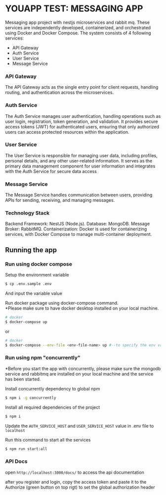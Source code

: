 # YOUAPP TEST: MESSAGING APP

Messaging app project with nestjs microservices and rabbit mq.
These services are independently developed, containerized, and orchestrated using Docker and Docker Compose.
The system consists of 4 following services:

- API Gateway
- Auth Service
- User Service
- Message Service

### API Gateway

The API Gateway acts as the single entry point for client requests, handling routing, and authentication across the microservices.

### Auth Service

The Auth Service manages user authentication, handling operations such as user login, registration, token generation, and validation.
It provides secure access tokens (JWT) for authenticated users, ensuring that only authorized users can access protected resources within the application.

### User Service

The User Service is responsible for managing user data, including profiles, personal details, and any other user-related information.
It serves as the primary data management component for user information and integrates with the Auth Service for secure data access

### Message Service

The Message Service handles communication between users, providing APIs for sending, receiving, and managing messages.

### Technology Stack

Backend Framework: NestJS (Node.js).
Database: MongoDB.
Message Broker: RabbitMQ.
Containerization: Docker is used for containerizing services, with Docker Compose to manage multi-container deployment.

## Running the app

### Run using docker compose

Setup the environment variable

```bash
$ cp .env.sample .env
```

And input the variable value

Run docker package using docker-compose command. <br/>
\*Please make sure to have docker desktop installed on your local machine.

```bash
# docker
$ docker-compose up
```

or

```bash
# docker
$ docker-compose --env-file <env-file-name> up #--to specify the env variable name
```

### Run using npm "concurrently"

\*Before you start the app with concurrently, please make sure the mongodb service and rabbitmq are installed on your local machine and the service has been started.

Install concurrently dependency to global npm

```bash
$ npm i -g concurrently
```

Install all required dependencies of the project

```bash
$ npm i
```

Update the `AUTH_SERVICE_HOST` and `USER_SERVICE_HOST` value in .env file to `localhost`

Run this command to start all the services

```bash
$ npm run start:all
```

### API Docs

open `http://localhost:3000/docs/` to access the api documentation

after you register and login, copy the access token and paste it to the Authorize (green button on top rigt) to set the global authorization header
